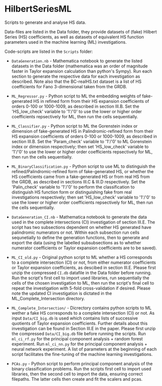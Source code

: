# HilbertSeriesML
Scripts to generate and analyse HS data.

Data-files are listed in the Data folder, they provide datasets of (fake) Hilbert Series (HS) coefficients, as well as datasets of equivalent HS function parameters used in the machine learning (ML) investigations.

Code-scripts are listed in the `Scripts` folder:

* `DataGeneration.nb` - 
  Mathematica notebook to generate the listed datasets in the Data folder (mathematica was an order of magnitude faster in Taylor expansion calculation than python's Sympy). 
  Run each section to generate the respective data for each investigation as described. 
  Note also that the BC-realHS.txt dataset is a list of HS coefficients for Fano 3-dimensional taken from the GRDB.
  
* `ML_Regressor.py` - 
  Python script to ML the embedding weights of fake-generated HS in refined form from their HS expansion coefficients of orders 0-100 or 1000-1009, as described in section III.B. 
  Set the 'HS_low_check' variable to '1'/'0' to use the lower or higher order coefficients repsectively for ML, then run the cells sequentially.
  
* `ML_Classifier.py` -
  Python script to ML the Gorenstein index or dimension of fake-generated HS in Palindromic-refined form from their HS expansion coefficients of orders 0-100 or 1000-1009, as described in section III.B.
  Set the 'Param_check' variable to '1'/'0' to ML Gorenstein index or dimension respectively; then set 'HS_low_check' variable to '1'/'0' to use the lower or higher order coefficients repsectively for ML, then run the cells sequentially.
  
* `ML_BinaryClassification.py` - 
  Python script to use ML to distinguish the refined/Palindromic-refined form of fake-generated HS, or whether the HS coefficients came from a fake-generated HS or from real HS from the GRDB, as described in sections III.C & III.D respectively. 
  Set the 'Palin_check' variable to '1'/'0' to perform the classification to distinguish HS function form or distinguishing fake from real investigations respectively; then set 'HS_low_check' variable to '1'/'0' to use the lower or higher order coefficients repsectively for ML, then run the cells sequentially.

* `DataGeneration_CI.nb` - 
  Mathematica notebook to generate the data used in the complete intersections (CI) investigation of section III.E.
  The script has two subsections dependent on whether HS generated have palindromic numerators or not. 
  Within each subsection run cells sequnetially to define the generation functions, then to generate and export the data (using the labelled subsubsections as to whether numerator coefficients or Taylor expansion coefficients are to be saved).

* `ML_CI_old.py` -
  Original python script to ML whether a HS corresponds to a complete intersection (CI) or not, from either numerator coefficients or Taylor expansion coefficients, as descibed in section III.E. Please first unzip the compressed `CI.db` datafile in the Data folder before running.
  Run the script's first cell to import used libraries, run sequentially the cells of the chosen investigation to ML, then run the script's final cell to repeat the investigation with 5-fold cross-validation if desired.
  Please note the updated CI investigation is dictated in the ML_Complete_Intersection directory.  

* `ML_Complete_Intersection/` -
  Dicrectory contains python scripts to ML wether a fake HS corresponds to a complete intersection (CI) or not.
  As input `Data/CI_big.db` is used which contains lists of successive quotients of Taylor expansion coefficients.
  Further details about this investigation can be found in Section III.E in the paper.
  Please first unzip the compressed `Data/CI_big.db` file before running the scripts.
  Run `ml_ci_rf.py` for the principal component analysis + random forest experiment.
  Run `ml_ci_nn.py` for the principal component analysis + neural network experiment.
  A list of parameters at the beginning of each script facilitates the fine-tuning of the machine learning investigations.

* `PCAs.py` -
  Python script to perform principal component analysis of the binary classification problems. Run the scripts first cell to import used libraries, then the second cell to import the data, ensuring correct filepaths. The latter cells then create and fit the scalers and pcas.

